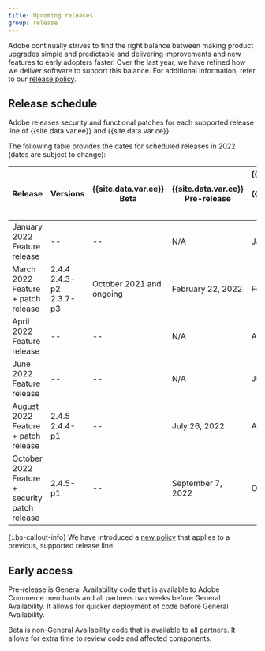 ```yaml
---
title: Upcoming releases
group: release
---
```


Adobe continually strives to find the right balance between making product upgrades simple and predictable and delivering improvements and new features to early adopters faster. Over the last year, we have refined how we deliver software to support this balance. For additional information, refer to our [release policy]({{site.baseurl}}/release/policy/).

## Release schedule

Adobe releases security and functional patches for each supported release line of {{site.data.var.ee}} and {{site.data.var.ce}}.

The following table provides the dates for scheduled releases in 2022 (dates are subject to change):

| Release                                          | Versions                      | {{site.data.var.ee}} Beta | {{site.data.var.ee}} Pre-release | {{site.data.var.ee}} & {{site.data.var.ce}}<br>General Availability |
|--------------------------------------------------|-------------------------------|----------------------------|----------------------------------|---------------------------------------------------------------------|
| January 2022<br>Feature release                  | --                            | --                         | N/A                              | January 18, 2022                                                    |
| March 2022<br>Feature + patch release            | 2.4.4<br>2.4.3-p2<br>2.3.7-p3 | October 2021 and ongoing   | February 22, 2022                | February 8, 2022                                                    |
| April 2022<br>Feature release                    | --                            | --                         | N/A                              | April 26, 2022                                                      |
| June 2022<br>Feature release                     | --                            | --                         | N/A                              | June 21, 2022                                                       |
| August 2022<br>Feature + patch release           | 2.4.5<br>2.4.4-p1             | --                         | July 26, 2022                    | August 9, 2022                                                      |
| October 2022<br>Feature + security patch release | 2.4.5-p1                      | --                         | September 7, 2022                | October 11, 2022                                                    |

{:.bs-callout-info}
We have introduced a [new policy](https://magento.com/updated-lifecycle-policy-magento-releases) that applies to a previous, supported release line.

## Early access

Pre-release is General Availability code that is available to Adobe Commerce merchants and all partners two weeks before General Availability. It allows for quicker deployment of code before General Availability.

Beta is non-General Availability code that is available to all partners. It allows for extra time to review code and affected components.
